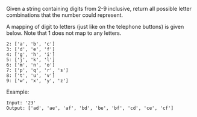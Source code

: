 Given a string containing digits from 2-9 inclusive, return all possible letter
combinations that the number could represent.

A mapping of digit to letters (just like on the telephone buttons) is given
below. Note that 1 does not map to any letters.

```
2: ['a', 'b', 'c']
3: ['d', 'e', 'f']
4: ['g', 'h', 'i']
5: ['j', 'k', 'l']
6: ['m', 'n', 'o']
7: ['p', 'q', 'r', 's']
8: ['t', 'u', 'v']
9: ['w', 'x', 'y', 'z']
```

Example:

```
Input: '23'
Output: ['ad', 'ae', 'af', 'bd', 'be', 'bf', 'cd', 'ce', 'cf']
```
